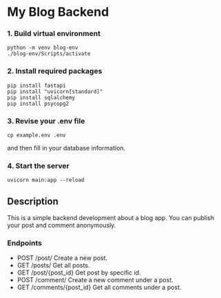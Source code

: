# My Blog Backend

### 1. Build virtual environment
```
python -m venv blog-env
./blog-env/Scripts/activate
```
### 2. Install required packages
```
pip install fastapi
pip install "uvicorn[standard]"
pip install sqlalchemy
pip install psycopg2
```

### 3. Revise your .env file
```
cp example.env .env
```
and then fill in your database information.

### 4. Start the server
```
uvicorn main:app --reload
```

## Description
This is a simple backend development about a blog app. You can publish your post and comment anonymously.

### Endpoints
* POST /post/
  Create a new post.
* GET /posts/
  Get all posts.
* GET /post/{post_id}
  Get post by specific id.
* POST /comment/
  Create a new comment under a post.
* GET /comments/{post_id}
  Get all comments under a post.

